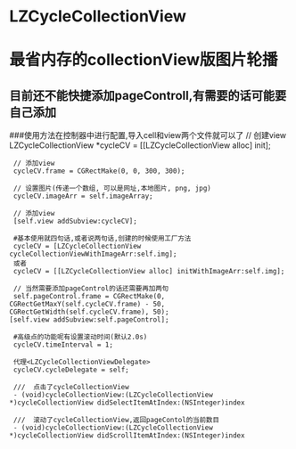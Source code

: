 # LZCycleCollectionView
# 最省内存的collectionView版图片轮播
## 目前还不能快捷添加pageControll,有需要的话可能要自己添加

###使用方法在控制器中进行配置,导入cell和view两个文件就可以了
     // 创建view
     LZCycleCollectionView *cycleCV = [[LZCycleCollectionView alloc] init];
          
     // 添加view
     cycleCV.frame = CGRectMake(0, 0, 300, 300);
     
     // 设置图片(传递一个数组, 可以是网址,本地图片, png, jpg)
     cycleCV.imageArr = self.imageArray;
     
     // 添加view
     [self.view addSubview:cycleCV];
     
     #基本使用就四句话,或者说两句话,创建的时候使用工厂方法
     cycleCV = [LZCycleCollectionView cycleCollectionViewWithImageArr:self.img];
     或者
     cycleCV = [[LZCycleCollectionView alloc] initWithImageArr:self.img];
     
     // 当然需要添加pageControl的话还需要再加两句
     self.pageControl.frame = CGRectMake(0, CGRectGetMaxY(self.cycleCV.frame) - 50, CGRectGetWidth(self.cycleCV.frame), 50);
    [self.view addSubview:self.pageControl];
     
     #高级点的功能呢有设置滚动时间(默认2.0s)
     cycleCV.timeInterval = 1;
    
     代理<LZCycleCollectionViewDelegate>
     cycleCV.cycleDelegate = self;
     
     ///  点击了cycleCollectionView
     - (void)cycleCollectionView:(LZCycleCollectionView *)cycleCollectionView didSelectItemAtIndex:(NSInteger)index
     
     ///  滚动了cycleCollectionView,返回pageContol的当前数目
     - (void)cycleCollectionView:(LZCycleCollectionView *)cycleCollectionView didScrollItemAtIndex:(NSInteger)index